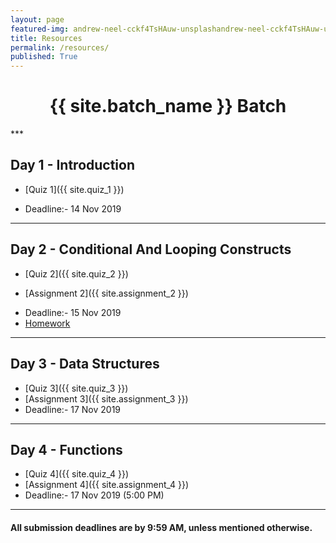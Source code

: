 ```yaml
---
layout: page
featured-img: andrew-neel-cckf4TsHAuw-unsplashandrew-neel-cckf4TsHAuw-unsplash
title: Resources
permalink: /resources/
published: True
---
```

<!-- ## Resources will be available once the course begins! -->

<h1 style="text-align: center;">{{ site.batch_name }} Batch</h1>
***

## Day 1 - Introduction

- [Quiz 1]({{ site.quiz_1 }})
<!-- - [Assignment 1](https://nbviewer.jupyter.org/github/Ai-Adventures/python4DS/blob/master/assignments_days/Assignment-1.ipynb)  -->
- Deadline:- 14 Nov 2019

*** 

## Day 2 - Conditional And Looping Constructs

- [Quiz 2]({{ site.quiz_2 }})
<!-- - [Quiz 2 mirror](Quiz-2.html) -->
- [Assignment 2]({{ site.assignment_2 }})
<!-- - [Assignment 2 mirror](Assignment-2.html) -->
- Deadline:- 15 Nov 2019
- [Homework](https://nbviewer.jupyter.org/github/Ai-Adventures/python4DS/blob/master/assignments_ends/Homework.ipynb?flush_cache=true)

***



## Day 3 - Data Structures

- [Quiz 3]({{ site.quiz_3 }})
- [Assignment 3]({{ site.assignment_3 }})
- Deadline:- 17 Nov 2019

***
## Day 4 - Functions

- [Quiz 4]({{ site.quiz_4 }})
- [Assignment 4]({{ site.assignment_4 }})
- Deadline:- 17 Nov 2019 (5:00 PM)

***

#### All submission deadlines are by 9:59 AM, unless mentioned otherwise.